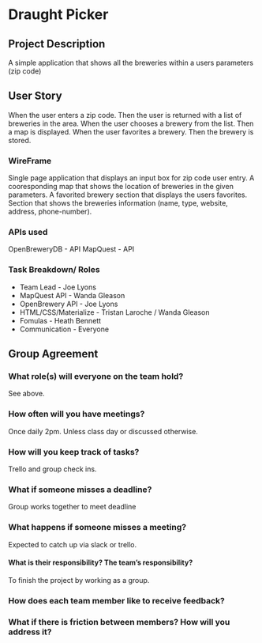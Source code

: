 # Draught Picker


## Project Description
A simple application that shows all the breweries within a users parameters (zip code)


## User Story
When the user enters a zip code.
Then the user is returned with a list of breweries in the area.
When the user chooses a brewery from the list.
Then a map is displayed. 
When the user favorites a brewery.
Then the brewery is stored. 


### WireFrame
Single page application that displays an input box for zip code user entry.
A cooresponding map that shows the location of breweries in the given parameters. 
A favorited brewery section that displays the users favorites. 
Section that shows the breweries information (name, type, website, address, phone-number).




### APIs used
OpenBreweryDB - API
MapQuest - API



### Task Breakdown/ Roles 
* Team Lead - Joe Lyons  
* MapQuest API - Wanda Gleason 
* OpenBrewery API - Joe Lyons
* HTML/CSS/Materialize - Tristan Laroche / Wanda Gleason
* Fomulas - Heath Bennett 
* Communication - Everyone

## Group Agreement


### What role(s) will everyone on the team hold?

See above.

### How often will you have meetings?

Once daily 2pm. 
Unless class day or discussed otherwise.


### How will you keep track of tasks?

Trello and group check ins.

### What if someone misses a deadline?

Group works together to meet deadline

### What happens if someone misses a meeting?  

Expected to catch up via slack or trello.


#### What is their responsibility? The team’s responsibility?

To finish the project by working as a group. 


### How does each team member like to receive feedback?


### What if there is friction between members? How will you address it?

